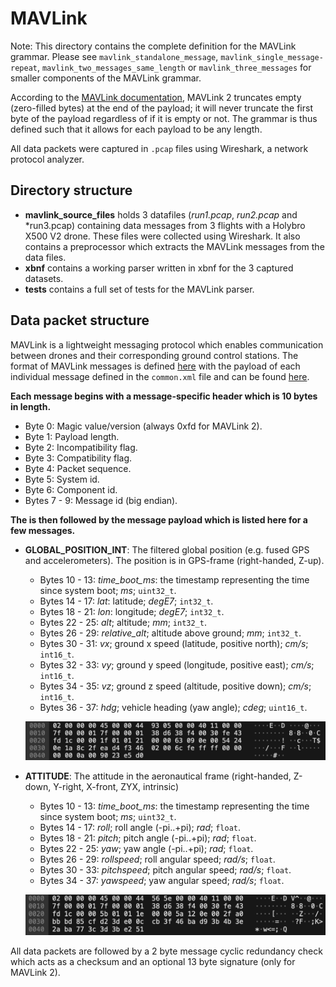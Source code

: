 # MAVLink

Note: This directory contains the complete definition for the MAVLink grammar. Please see `mavlink_standalone_message`, `mavlink_single_message-repeat`, `mavlink_two_messages_same_length` or `mavlink_three_messages` for smaller components of the MAVLink grammar.

According to the [MAVLink documentation](https://mavlink.io/en/guide/serialization.html), MAVLink 2 truncates empty (zero-filled bytes) at the end of the payload; it will never truncate the first byte of the payload regardless of if it is empty or not. The grammar is thus defined such that it allows for each payload to be any length.

All data packets were captured in `.pcap` files using Wireshark, a network protocol analyzer.

## Directory structure

* **mavlink\_source\_files** holds 3 datafiles (*run1.pcap*, *run2.pcap* and *run3.pcap) containing data messages from 3 flights with a Holybro X500 V2 drone. These files were collected using Wireshark.  It also contains a preprocessor which extracts the MAVLink messages from the data files.
* **xbnf** contains a working parser written in xbnf for the 3 captured datasets.
* **tests** contains a full set of tests for the MAVLink parser.
	
## Data packet structure
MAVLink is a lightweight messaging protocol which enables communication between drones and their corresponding ground control stations.
The format of MAVLink messages is defined [here](https://mavlink.io/en/guide/serialization.html) with the payload of each individual message defined in the `common.xml` file and can be found [here](https://mavlink.io/en/messages/common.html).

**Each message begins with a message-specific header which is 10 bytes in length.**

* Byte 0: Magic value/version (always 0xfd for MAVLink 2).
* Byte 1: Payload length.
* Byte 2: Incompatibility flag.
* Byte 3: Compatibility flag.
* Byte 4: Packet sequence.
* Byte 5: System id.
* Byte 6: Component id.
* Bytes 7 - 9: Message id (big endian).

**The is then followed by the message payload which is listed here for a few messages.**

* **GLOBAL_POSITION_INT**: The filtered global position (e.g. fused GPS and accelerometers). The position is in GPS-frame (right-handed, Z-up).
  * Bytes 10 - 13: *time_boot_ms*: the timestamp representing the time since system boot; *ms*; `uint32_t`.
  * Bytes 14 - 17: *lat*: latitude; *degE7*; `int32_t`.
  * Bytes 18 - 21: *lon*: longitude; *degE7*; `int32_t`.
  * Bytes 22 - 25: *alt*; altitude; *mm*; `int32_t`.
  * Bytes 26 - 29: *relative_alt*; altitude above ground; *mm*; `int32_t`.
  * Bytes 30 - 31: *vx*; ground x speed (latitude, positive north); *cm/s*; `int16_t`.
  * Bytes 32 - 33: *vy*; ground y speed (longitude, positive east); *cm/s*; `int16_t`.
  * Bytes 34 - 35: *vz*; ground z speed (altitude, positive down); *cm/s*; `int16_t`.
  * Bytes 36 - 37: *hdg*; vehicle heading (yaw angle); *cdeg*; `uint16_t`.
  
  ![GLOBAL_POSITION_INT](./.images/GPIImage.jpg)
  
* **ATTITUDE**: The attitude in the aeronautical frame (right-handed, Z-down, Y-right, X-front, ZYX, intrinsic)
  * Bytes 10 - 13: *time_boot_ms*: the timestamp representing the time since system boot; *ms*; `uint32_t`.
  * Bytes 14 - 17: *roll*; roll angle (-pi..+pi); *rad*; `float`.
  * Bytes 18 - 21: *pitch*; pitch angle (-pi..+pi); *rad*; `float`.
  * Bytes 22 - 25: *yaw*; yaw angle (-pi..+pi); *rad*; `float`.
  * Bytes 26 - 29: *rollspeed*; roll angular speed; *rad/s*; `float`.
  * Bytes 30 - 33: *pitchspeed*; pitch angular speed; *rad/s*; `float`.
  * Bytes 34 - 37: *yawspeed*; yaw angular speed; *rad/s*; `float`.
  
  ![ATTITUDE](./.images/AttitudeImage.jpg)
  
All data packets are followed by a 2 byte message cyclic redundancy check which acts as a checksum and an optional 13 byte signature (only for MAVLink 2).
